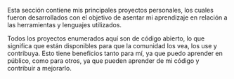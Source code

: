 Esta sección contiene mis principales proyectos personales, los cuales fueron desarrollados con el objetivo de asentar mi aprendizaje en relación a las herramientas y lenguajes utilizados.

Todos los proyectos enumerados aquí son de código abierto, lo que significa que están disponibles para que la comunidad los vea, los use y contribuya. Esto tiene beneficios tanto para mí, ya que puedo aprender en público, como para otros, ya que pueden aprender de mi código y contribuir a mejorarlo.
